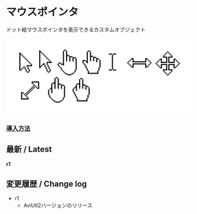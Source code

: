 # マウスポインタ

ドット絵マウスポインタを表示できるカスタムオブジェクト

![sample](image.jpg)

### [導入方法](https://github.com/nea-c/AviUtl-Scripts/archive/refs/heads/master.zip)

## 最新 / Latest

**r1**


## 変更履歴 / Change log

- r1
    - AviUtl2バージョンのリリース